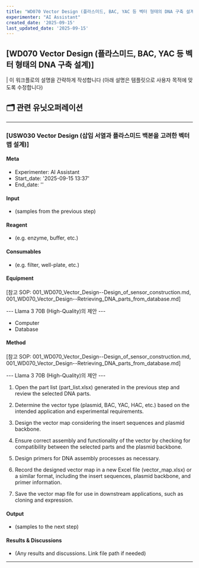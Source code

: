 ```yaml
---
title: "WD070 Vector Design (플라스미드, BAC, YAC 등 벡터 형태의 DNA 구축 설계)"
experimenter: "AI Assistant"
created_date: '2025-09-15'
last_updated_date: '2025-09-15'
---
```


## [WD070 Vector Design (플라스미드, BAC, YAC 등 벡터 형태의 DNA 구축 설계)]
| 이 워크플로의 설명을 간략하게 작성합니다 (아래 설명은 템플릿으로 사용자 목적에 맞도록 수정합니다)

## 🗂️ 관련 유닛오퍼레이션

------------------------------------------------------------------------
### [USW030 Vector Design (삽입 서열과 플라스미드 백본을 고려한 벡터 맵 설계)]
#### Meta
- Experimenter: AI Assistant
- Start_date: '2025-09-15 13:37'
- End_date: ''
#### Input
- (samples from the previous step)
#### Reagent
- (e.g. enzyme, buffer, etc.)
#### Consumables
- (e.g. filter, well-plate, etc.)
#### Equipment
[참고 SOP: 001_WD070_Vector_Design--Design_of_sensor_construction.md, 001_WD070_Vector_Design--Retrieving_DNA_parts_from_database.md]

--- Llama 3 70B (High-Quality)의 제안 ---

* Computer
* Database
#### Method
[참고 SOP: 001_WD070_Vector_Design--Design_of_sensor_construction.md, 001_WD070_Vector_Design--Retrieving_DNA_parts_from_database.md]

--- Llama 3 70B (High-Quality)의 제안 ---

1. Open the part list (part_list.xlsx) generated in the previous step and review the selected DNA parts.

2. Determine the vector type (plasmid, BAC, YAC, HAC, etc.) based on the intended application and experimental requirements.

3. Design the vector map considering the insert sequences and plasmid backbone.

4. Ensure correct assembly and functionality of the vector by checking for compatibility between the selected parts and the plasmid backbone.

5. Design primers for DNA assembly processes as necessary.

6. Record the designed vector map in a new Excel file (vector_map.xlsx) or a similar format, including the insert sequences, plasmid backbone, and primer information.

7. Save the vector map file for use in downstream applications, such as cloning and expression.
#### Output
- (samples to the next step)
#### Results & Discussions
- (Any results and discussions. Link file path if needed)


------------------------------------------------------------------------

